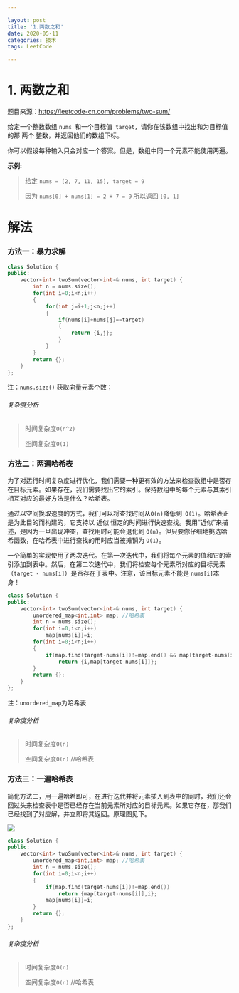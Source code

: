 ```yaml
---

layout: post
title: '1.两数之和'
date: 2020-05-11
categories: 技术
tags: LeetCode

---
```


# 1. 两数之和

题目来源：https://leetcode-cn.com/problems/two-sum/

给定一个整数数组 `nums `和一个目标值` target`，请你在该数组中找出和为目标值的那 两个 整数，并返回他们的数组下标。

你可以假设每种输入只会对应一个答案。但是，数组中同一个元素不能使用两遍。



**示例:**

> 给定 `nums = [2, 7, 11, 15], target = 9`
>
> 因为 `nums[0] + nums[1] = 2 + 7 = 9`
> 所以返回 `[0, 1]`

# 解法

### 方法一：暴力求解

```c++
class Solution {
public:
    vector<int> twoSum(vector<int>& nums, int target) {
        int n = nums.size();
        for(int i=0;i<n;i++)
        {
            for(int j=i+1;j<n;j++)
            {
                if(nums[i]+nums[j]==target)
                {
                    return {i,j};
                }
            }
        }
        return {};
    }
};
```



注：`nums.size()` 获取向量元素个数；

###### 复杂度分析

> 时间复杂度`O(n^2)`
>
> 空间复杂度`O(1)`

### 方法二：两遍哈希表

为了对运行时间复杂度进行优化，我们需要一种更有效的方法来检查数组中是否存在目标元素。如果存在，我们需要找出它的索引。保持数组中的每个元素与其索引相互对应的最好方法是什么？哈希表。

通过以空间换取速度的方式，我们可以将查找时间从`O(n)`降低到` O(1)`。哈希表正是为此目的而构建的，它支持以 近似 恒定的时间进行快速查找。我用“近似”来描述，是因为一旦出现冲突，查找用时可能会退化到 `O(n)`。但只要你仔细地挑选哈希函数，在哈希表中进行查找的用时应当被摊销为 `O(1)`。

一个简单的实现使用了两次迭代。在第一次迭代中，我们将每个元素的值和它的索引添加到表中。然后，在第二次迭代中，我们将检查每个元素所对应的目标元素（`target - nums[i]`）是否存在于表中。注意，该目标元素不能是 `nums[i]`本身！

```c++
class Solution {
public:
    vector<int> twoSum(vector<int>& nums, int target) {
        unordered_map<int,int> map; //哈希表
        int n = nums.size();
        for(int i=0;i<n;i++)
            map[nums[i]]=i;
        for(int i=0;i<n;i++)
        {
            if(map.find(target-nums[i])!=map.end() && map[target-nums[i]]!=i) //能找到 并且 不是同一元素
                return {i,map[target-nums[i]]};
        }
        return {};
    }
};
```

注：`unordered_map`为哈希表

###### 复杂度分析

> 时间复杂度`O(n)`
>
> 空间复杂度`O(n)` //哈希表

### 方法三：一遍哈希表

简化方法二，用一遍哈希即可，在进行迭代并将元素插入到表中的同时，我们还会回过头来检查表中是否已经存在当前元素所对应的目标元素。如果它存在，那我们已经找到了对应解，并立即将其返回。原理图见下。



![](https://pic.leetcode-cn.com/5c31c1ec3942f46c3bf545653e413c42ef64a697b733c97a4fee8fe946447f46-%E4%B8%A4%E6%95%B0%E4%B9%8B%E5%92%8C.gif)

```c++
class Solution {
public:
    vector<int> twoSum(vector<int>& nums, int target) {
        unordered_map<int,int> map; //哈希表
        int n = nums.size();
        for(int i=0;i<n;i++)
        {
            if(map.find(target-nums[i])!=map.end())
                return {map[target-nums[i]],i};
            map[nums[i]]=i;
        }
        return {};
    }
};
```

###### 复杂度分析

> 时间复杂度`O(n)`
>
> 空间复杂度`O(n)` //哈希表